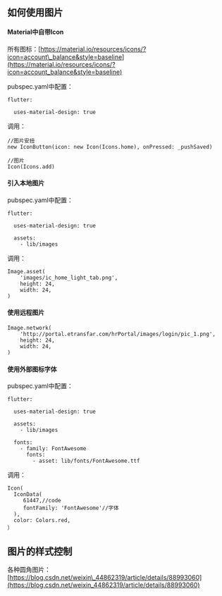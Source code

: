## 如何使用图片

#### Material中自带Icon

所有图标：[https://material.io/resources/icons/?icon=account\_balance&style=baseline](https://material.io/resources/icons/?icon=account_balance&style=baseline)

pubspec.yaml中配置：

```
flutter:

  uses-material-design: true
```

调用：

```
//图片安扭
new IconButton(icon: new Icon(Icons.home), onPressed: _pushSaved)

//图片
Icon(Icons.add)
```

#### 引入本地图片

pubspec.yaml中配置：

```
flutter:

  uses-material-design: true

  assets:
    - lib/images
```

调用：

```
Image.asset(
    'images/ic_home_light_tab.png',
    height: 24,
    width: 24,
)
```

#### 使用远程图片

```
Image.network(
    'http://portal.etransfar.com/hrPortal/images/login/pic_1.png',
    height: 24,
    width: 24,
)
```

#### 使用外部图标字体

pubspec.yaml中配置：

```
flutter:

  uses-material-design: true

  assets:
    - lib/images

  fonts:
    - family: FontAwesome
      fonts:
        - asset: lib/fonts/FontAwesome.ttf
```

调用：

```
Icon(
  IconData(
     61447,//code
     fontFamily: 'FontAwesome'//字体
  ),
  color: Colors.red,
）
```

## 图片的样式控制

各种圆角图片：[https://blog.csdn.net/weixin\_44862319/article/details/88993060](https://blog.csdn.net/weixin_44862319/article/details/88993060)

## 



